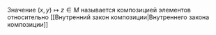 Значение $(x, y) \longmapsto z \in M$ называется композицией элементов относительно [[Внутренний закон композиции|Внутреннего закона композиции]]